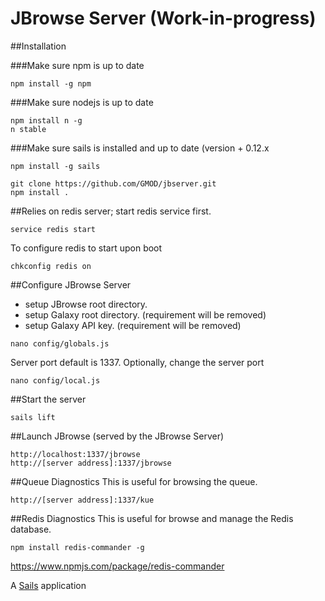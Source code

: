 # JBrowse Server (Work-in-progress)

##Installation

###Make sure npm is up to date
```
npm install -g npm
```
###Make sure nodejs is up to date
```
npm install n -g
n stable
```
###Make sure sails is installed and up to date (version + 0.12.x
```
npm install -g sails
```

```
git clone https://github.com/GMOD/jbserver.git
npm install .
```

##Relies on redis server; start redis service first.
```
service redis start

```
To configure redis to start upon boot
```
chkconfig redis on
```
##Configure JBrowse Server
- setup JBrowse root directory.
- setup Galaxy root directory. (requirement will be removed)
- setup Galaxy API key. (requirement will be removed)
```
nano config/globals.js
```

Server port default is 1337.  Optionally, change the server port
```
nano config/local.js
```

##Start the server
```
sails lift
```

##Launch JBrowse (served by the JBrowse Server)
```
http://localhost:1337/jbrowse
http://[server address]:1337/jbrowse
```

##Queue Diagnostics
This is useful for browsing the queue.
```
http://[server address]:1337/kue
```

##Redis Diagnostics
This is useful for browse and manage the Redis database.
```
npm install redis-commander -g
```
https://www.npmjs.com/package/redis-commander


A [Sails](http://sailsjs.org) application

